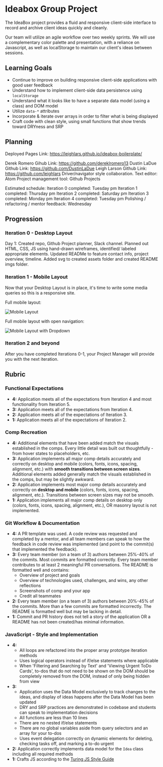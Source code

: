 # Ideabox Group Project

The IdeaBox project provides a fluid and responsive client-side interface to record and archive client ideas quickly and cleanly.

Our team will utilize an agile workflow over two weekly sprints. We will use a complementary color palette and presentation, with a reliance on Javascript, as well as localStorage to maintain our client's ideas between sessions.

## Learning Goals

* Continue to improve on building responsive client-side applications with good user feedback
* Understand how to implement client-side data persistence using `localStorage`
* Understand what it looks like to have a separate data model (using a class) and DOM model
* Utilize `data-*` attributes
* Incorporate & iterate over arrays in order to filter what is being displayed
* Craft code with clean style, using small functions that show trends toward DRYness and SRP

## Planning

Deployed Pages Link: https://leighlars.github.io/ideabox-boilerplate/

Derek Romero Gihub Link: https://github.com/dereklromero13
Dustin LaDue Github Link: https://github.com/DustinLaDue
Leigh Larson Github Link: https://github.com/leighlars
Driver/navigator style collaboration.
Text editor: Atom
Project management tool: Github Projects

Estimated schedule:
Iteration 0 completed: Tuesday pm
Iteration 1 completed: Thursday pm
Iteration 2 completed: Saturday pm
Iteration 3 completed: Monday pm
Iteration 4 completed: Tuesday pm
Polishing / refactoring / mentor feedback: Wednesday


## Progression

### Iteration 0 - Desktop Layout
Day 1: Created repo, Github Project planner, Slack channel. Planned out HTML, CSS, JS using hand-drawn wireframes, identified/ labeled appropriate elements. Updated READMe to feature contact info, project overview, timeline. Added svg to created assets folder and created README imgs folder.


### Iteration 1 - Mobile Layout

Now that your Desktop Layout is in place, it's time to write some media queries so this is a responsive site.

Full mobile layout:

![Mobile Layout](https://frontend.turing.io/projects/module-1/assets/ideabox-group/mobile.jpg)

Full mobile layout with open navigation:

![Mobile Layout with Dropdown](https://frontend.turing.io/projects/module-1/assets/ideabox-group/mobile-dropdown.jpg)

### Iteration 2 and beyond

After you have completed Iterations 0-1, your Project Manager will provide you with the next iteration.

## Rubric

### Functional Expectations

* **4:** Application meets all of the expectations from Iteration 4 and most functionality from Iteration 5.
* **3:** Application meets all of the expectations from Iteration 4.
* **2:** Application meets all of the expectations of Iteration 3.
* **1:** Application meets all of the expectations of Iteration 2.

### Comp Recreation

* **4:** Additional elements that have been added match the visuals established in the comps. Every little detail was built out thoughtfully - from hover states to placeholders, etc.
* **3:** Application implements all major comp details accurately and correctly on desktop and mobile (colors, fonts, icons, spacing, alignment, etc.) with **smooth transitions between screen sizes**. Additional elements added generally match the visuals established in the comps, but may be slightly awkward.
* **2:** Application implements most major comp details accurately and correctly on **desktop and mobile** (colors, fonts, icons, spacing, alignment, etc.). Transitions between screen sizes may not be smooth.
* **1:** Application implements all major comp details on desktop only (colors, fonts, icons, spacing, alignment, etc.), OR masonry layout is not implemented.

### Git Workflow & Documentation

* **4:** A PR template was used. A code review was requested and completed by a mentor, and all team members can speak to how the feedback in code review was implemented (and point to the commit(s) that implemented the feedback).
* **3:** Every team member (on a team of 3) authors between 25%-40% of the commits. Most commits are formatted correctly. Every team member contributes to at least 2 meaningful PR conversations. The README is formatted well and contains:
  - Overview of project and goals
  - Overview of technologies used, challenges, and wins, any other reflections
  - Screenshots of comp and your app
  - Credit all teammates
* **2:** Every team member (on a team of 3) authors between 20%-45% of the commits. More than a few commits are formatted incorrectly. The README is formatted well but may be lacking in detail.
* **1:** Commit and PR history does not tell a story of the application OR a README has not been created/has minimal information.

### JavaScript - Style and Implementation

* **4:**
  * All loops are refactored into the proper array prototype iteration methods
  * Uses logical operators instead of if/else statements where applicable
  * When 'Filtering and Searching by Text' and 'Viewing Urgent ToDo Cards', to-dos that do not need to be shown on the DOM should be completely removed from the DOM, instead of only being hidden from view
* **3:**
  * Application uses the Data Model exclusively to track changes to the ideas,
    and display of ideas happens after the Data Model has been updated
  * DRY and SRP practices are demonstrated in codebase and students can speak to implementation decisions
  * All functions are less than 10 lines
  * There are no nested if/else statements
  * There are no global variables aside from query selectors and an array for your to-dos
  * Uses event delegation correctly on dynamic elements for deleting, checking tasks off, and marking a to-do urgent
* **2:** Application correctly implements data model for the `Idea` class including all required methods
* **1:** Crafts JS according to the [Turing JS Style Guide](https://github.com/turingschool-examples/javascript/tree/master/es5)
